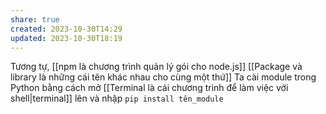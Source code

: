 ```yaml
---
share: true
created: 2023-10-30T14:29
updated: 2023-10-30T18:19
---
```

Tương tự, [[npm là chương trình quản lý gói cho node.js]] 
[[Package và library là những cái tên khác nhau cho cùng một thứ]]
Ta cài module trong Python bằng cách mở [[Terminal là cái chương trình để làm việc với shell|terminal]] lên và nhập
`pip install tên_module`
